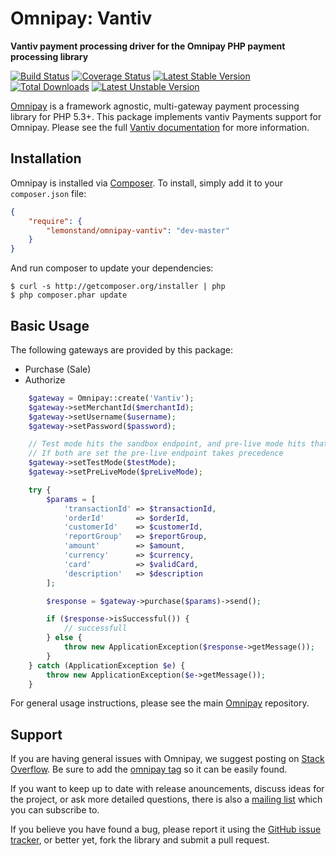 # Omnipay: Vantiv

**Vantiv payment processing driver for the Omnipay PHP payment processing library**

[![Build Status](https://travis-ci.org/lemonstand/omnipay-vantiv.svg)](https://travis-ci.org/lemonstand/omnipay-vantiv) [![Coverage Status](https://coveralls.io/repos/github/lemonstand/omnipay-vantiv/badge.svg?branch=master)](https://coveralls.io/github/lemonstand/omnipay-vantiv?branch=master) [![Latest Stable Version](https://poser.pugx.org/lemonstand/omnipay-vantiv/v/stable.svg)](https://packagist.org/packages/lemonstand/omnipay-vantiv) [![Total Downloads](https://poser.pugx.org/lemonstand/omnipay-vantiv/downloads)](https://packagist.org/packages/lemonstand/omnipay-vantiv) [![Latest Unstable Version](https://poser.pugx.org/lemonstand/omnipay-vantiv/v/unstable.svg)](https://packagist.org/packages/lemonstand/omnipay-vantiv)

[Omnipay](https://github.com/thephpleague/omnipay) is a framework agnostic, multi-gateway payment
processing library for PHP 5.3+. This package implements vantiv Payments support for Omnipay. Please see the full [Vantiv documentation](https://github.com/LitleCo/litle-xml/blob/master/reference_guides/Vantiv_LitleXML_Reference_Guide_XML9.4_V1.7.pdf) for more information.

## Installation

Omnipay is installed via [Composer](http://getcomposer.org/). To install, simply add it
to your `composer.json` file:

```json
{
    "require": {
        "lemonstand/omnipay-vantiv": "dev-master"
    }
}
```

And run composer to update your dependencies:

    $ curl -s http://getcomposer.org/installer | php
    $ php composer.phar update

## Basic Usage

The following gateways are provided by this package:

* Purchase (Sale)
* Authorize

```php
	$gateway = Omnipay::create('Vantiv');
	$gateway->setMerchantId($merchantId);
	$gateway->setUsername($username);
	$gateway->setPassword($password);

	// Test mode hits the sandbox endpoint, and pre-live mode hits that preLive endpoint
	// If both are set the pre-live endpoint takes precedence
	$gateway->setTestMode($testMode);
	$gateway->setPreLiveMode($preLiveMode);

    try {
        $params = [
            'transactionId' => $transactionId,
            'orderId'       => $orderId,
            'customerId'    => $customerId,
            'reportGroup'   => $reportGroup,
            'amount'        => $amount,
            'currency'      => $currency,
            'card'          => $validCard,
            'description'   => $description
        ];

        $response = $gateway->purchase($params)->send();

        if ($response->isSuccessful()) {
            // successfull
        } else {
            throw new ApplicationException($response->getMessage());
        }
    } catch (ApplicationException $e) {
        throw new ApplicationException($e->getMessage());
    }

```

For general usage instructions, please see the main [Omnipay](https://github.com/thephpleague/omnipay)
repository.

## Support

If you are having general issues with Omnipay, we suggest posting on
[Stack Overflow](http://stackoverflow.com/). Be sure to add the
[omnipay tag](http://stackoverflow.com/questions/tagged/omnipay) so it can be easily found.

If you want to keep up to date with release anouncements, discuss ideas for the project,
or ask more detailed questions, there is also a [mailing list](https://groups.google.com/forum/#!forum/omnipay) which
you can subscribe to.

If you believe you have found a bug, please report it using the [GitHub issue tracker](https://github.com/lemonstand/omnipay-vantiv/issues),
or better yet, fork the library and submit a pull request.
